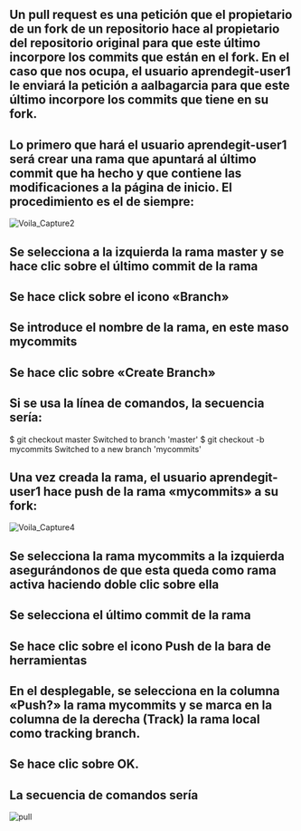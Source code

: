 ## Un pull request es una petición que el propietario de un fork de un repositorio hace al propietario del repositorio original para que este último incorpore los commits que están en el fork. En el caso que nos ocupa, el usuario aprendegit-user1 le enviará la petición a aalbagarcia para que este último incorpore los commits que tiene en su fork.

## Lo primero que hará el usuario aprendegit-user1 será crear una rama que apuntará al último commit que ha hecho y que contiene las modificaciones a la página de inicio. El procedimiento es el de siempre:

![Voila_Capture2](https://user-images.githubusercontent.com/72433702/153570946-ad60221b-776c-4d78-a528-6d8f18472ea8.png)





 ##   Se selecciona a la izquierda la rama master y se hace clic sobre el último commit de la rama
  ##  Se hace click sobre el icono «Branch»
   ## Se introduce el nombre de la rama, en este maso mycommits
   ## Se hace clic sobre «Create Branch»

## Si se usa la línea de comandos, la secuencia sería:

$ git checkout master
Switched to branch 'master'
$ git checkout -b mycommits
Switched to a new branch 'mycommits'


## Una vez creada la rama, el usuario aprendegit-user1 hace push de la rama «mycommits» a su fork:

![Voila_Capture4](https://user-images.githubusercontent.com/72433702/153573477-d2c4bf99-812e-4089-b0f8-61f254d6147d.png)



## Se selecciona la rama mycommits a la izquierda asegurándonos de que esta queda como rama activa haciendo doble clic sobre ella
## Se selecciona el último commit de la rama
## Se hace clic sobre el icono Push de la bara de herramientas
## En el desplegable, se selecciona en la columna «Push?» la rama mycommits y se marca en la columna de la derecha (Track) la rama local como tracking branch.
## Se hace clic sobre OK.

## La secuencia de comandos sería 

![pull](https://user-images.githubusercontent.com/72433702/154037776-7fc00c34-8d78-443a-b091-1925e3f83fb7.PNG)


